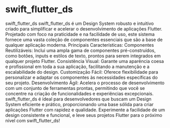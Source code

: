 # swift_flutter_ds
 swift_flutter_ds swift_flutter_ds é um Design System robusto e intuitivo criado para simplificar e acelerar o desenvolvimento de aplicações Flutter. Projetado com foco na praticidade e na facilidade de uso, este sistema fornece uma vasta coleção de componentes essenciais que são a base de qualquer aplicação moderna.  Principais Características: Componentes Reutilizáveis: Inclui uma ampla gama de componentes pré-construídos, como botões, inputs e estilos de texto, prontos para serem integrados em qualquer projeto Flutter. Consistência Visual: Garante uma aparência coesa e profissional em toda a sua aplicação, facilitando a manutenção e a escalabilidade do design. Customização Fácil: Oferece flexibilidade para personalizar e adaptar os componentes às necessidades específicas do seu projeto. Desenvolvimento Ágil: Acelera o processo de desenvolvimento com um conjunto de ferramentas prontas, permitindo que você se concentre na criação de funcionalidades e experiências excepcionais. swift_flutter_ds é ideal para desenvolvedores que buscam um Design System eficiente e prático, proporcionando uma base sólida para criar aplicações Flutter com rapidez e qualidade. Experimente a facilidade de um design consistente e funcional, e leve seus projetos Flutter para o próximo nível com swift_flutter_ds!
